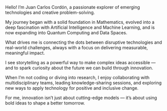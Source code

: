 Hello! I’m Juan Carlos Cordón, a passionate explorer of emerging technologies and creative problem-solving.

My journey began with a solid foundation in Mathematics, evolved into a deep fascination with Artificial Intelligence and Machine Learning, and is now expanding into Quantum Computing and Data Spaces.

What drives me is connecting the dots between disruptive technologies and real-world challenges, always with a focus on delivering measurable, meaningful impact.

I see storytelling as a powerful way to make complex ideas accessible — and to spark curiosity about the future we can build through innovation.

When I’m not coding or diving into research, I enjoy collaborating with multidisciplinary teams, leading knowledge-sharing sessions, and exploring new ways to apply technology for positive and inclusive change.

For me, innovation isn’t just about cutting-edge models — it’s about using bold ideas to shape a better tomorrow.
